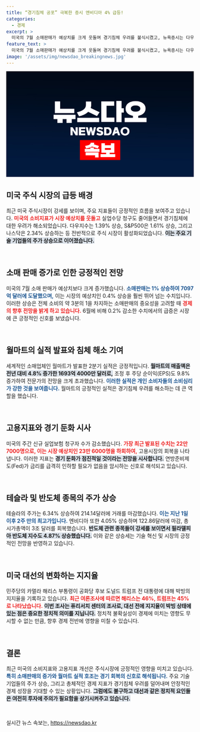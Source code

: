 ```yaml
---
title: “경기침체 공포” 극복한 증시 엔비디아 4% 급등!
categories:
  - 경제
excerpt: >
  미국의 7월 소매판매가 예상치를 크게 웃돌며 경기침체 우려를 불식시켰고, 뉴욕증시는 다우 1.39%, S&P 1.61%, 나스닥 2.34% 급등. 테슬라와 엔비디아 등 주요 기술주들도 강세를 보였다. 클릭 유도!
feature_text: >
  미국의 7월 소매판매가 예상치를 크게 웃돌며 경기침체 우려를 불식시켰고, 뉴욕증시는 다우 1.39%, S&P 1.61%, 나스닥 2.34% 급등. 테슬라와 엔비디아 등 주요 기술주들도 강세를 보였다. 클릭 유도!
image: '/assets/img/newsdao_breakingnews.jpg'
---
```


<p><img src="/assets/img/newsdao_breakingnews.jpg" alt="koreaapp 속보" /></p>

<h2 data-ke-size="size26">미국 주식 시장의 급등 배경</h2>

<p data-ke-size="size16">최근 미국 주식시장이 강세를 보이며, 주요 지표들이 긍정적인 흐름을 보여주고 있습니다. <b><span style="color: #ee2323;">미국의 소비지표가 시장 예상치를 웃돌고</span></b> 실업수당 청구도 줄어들면서 경기침체에 대한 우려가 해소되었습니다. 다우지수는 1.39% 상승, S&P500은 1.61% 상승, 그리고 나스닥은 2.34% 상승하는 등 전반적으로 주식 시장이 활성화되었습니다. <b><span style="background-color: #21538527;">이는 주요 기술 기업들의 주가 상승으로 이어졌습니다.</span></b></p>

<p data-ke-size="size16">&nbsp;</p>

<h2 data-ke-size="size26">소매 판매 증가로 인한 긍정적인 전망</h2>

<p data-ke-size="size16">미국의 7월 소매 판매가 예상치보다 크게 증가했습니다. <b><span style="color: #1a5490;">소매판매는 1% 상승하여 7097억 달러에 도달했으며,</span></b> 이는 시장의 예상치인 0.4% 상승을 훨씬 뛰어 넘는 수치입니다. 이러한 상승은 전체 소비의 약 3분의 1을 차지하는 소매판매의 중요성을 고려할 때 <b><span style="color: #ee2323;">경제의 향후 전망을 밝게 하고 있습니다.</span></b> 6월에 비해 0.2% 감소한 수치에서의 급증은 시장에 큰 긍정적인 신호를 보냈습니다.</p>

<p data-ke-size="size16">&nbsp;</p>

<h2 data-ke-size="size26">월마트의 실적 발표와 침체 해소 기여</h2>

<p data-ke-size="size16">세계적인 소매업체인 월마트가 발표한 2분기 실적은 긍정적입니다. <b><span style="background-color: #21538527;">월마트의 매출액은 전년 대비 4.8% 증가한 1693억 4000만 달러로,</span></b> 조정 후 주당 순이익(EPS)도 9.8% 증가하여 전문가의 전망을 크게 초과했습니다. <b><span style="color: #1a5490;">이러한 실적은 개인 소비자들의 소비심리가 강한 것을 보여줍니다.</span></b> 월마트의 긍정적인 실적은 경기침체 우려를 해소하는 데 큰 역할을 했습니다.</p>

<p data-ke-size="size16">&nbsp;</p>

<h2 data-ke-size="size26">고용지표와 경기 둔화 시사</h2>

<p data-ke-size="size16">미국의 주간 신규 실업보험 청구자 수가 감소했습니다. <b><span style="color: #ee2323;">가장 최근 발표된 수치는 22만 7000명으로, 이는 시장 예상치인 23만 6000명을 하회하여,</span></b> 고용시장의 회복을 나타냅니다. 이러한 지표는 <b><span style="background-color: #21538527;">경기 둔화가 점진적일 것이라는 전망을 시사합니다.</span></b> 연방준비제도(Fed)가 금리를 급격히 인하할 필요가 없음을 암시하는 신호로 해석되고 있습니다.</p>

<p data-ke-size="size16">&nbsp;</p>

<h2 data-ke-size="size26">테슬라 및 반도체 종목의 주가 상승</h2>

<p data-ke-size="size16">테슬라의 주가는 6.34% 상승하여 214.14달러에 거래를 마감했습니다. <b><span style="color: #1a5490;">이는 지난 1일 이후 2주 만의 최고가입니다.</span></b> 엔비디아 또한 4.05% 상승하며 122.86달러에 마감, 총 시가총액이 3조 달러를 회복했습니다. <b><span style="background-color: #21538527;">반도체 관련 종목들이 강세를 보이면서 필라델피아 반도체 지수도 4.87% 상승했습니다.</span></b> 이와 같은 상승세는 기술 혁신 및 시장의 긍정적인 전망을 반영하고 있습니다.</p>

<p data-ke-size="size16">&nbsp;</p>

<h2 data-ke-size="size26">미국 대선의 변화하는 지지율</h2>

<p data-ke-size="size16">민주당의 카멀라 해리스 부통령이 공화당 후보 도널드 트럼프 전 대통령에 대해 박빙의 지지율을 기록하고 있습니다. <b><span style="color: #ee2323;">최근 여론조사에 따르면 해리스는 46%, 트럼프는 45%로 나타났습니다.</span></b> <b><span style="background-color: #21538527;">이번 조사는 퓨리서치 센터의 조사로, 대선 전에 지지율이 박빙 상태에 있는 점은 중요한 정치적 의미를 지닙니다.</span></b> 정치적 불확실성이 경제에 미치는 영향도 무시할 수 없는 만큼, 향후 경제 전반에 영향을 미칠 수 있습니다.</p>

<p data-ke-size="size16">&nbsp;</p>

<h2 data-ke-size="size26">결론</h2>

<p data-ke-size="size16">최근 미국의 소비지표와 고용지표 개선은 주식시장에 긍정적인 영향을 미치고 있습니다. <b><span style="color: #1a5490;">특히 소매판매의 증가와 월마트 실적 호조는 경기 회복의 신호로 해석됩니다.</span></b> 주요 기술기업들의 주가 상승, 그리고 총체적인 경제 지표가 경기침체 우려를 덜어내며 안정적인 경제 성장을 기대할 수 있는 상황입니다. <b><span style="background-color: #21538527;">그럼에도 불구하고 대선과 같은 정치적 요인들은 여전히 투자에 주의가 필요함을 상기시켜주고 있습니다.</span></b></p>

<p data-ke-size="size16">&nbsp;</p>
실시간 뉴스 속보는, <a href="https://newsdao.kr" rel="dofollow">https://newsdao.kr</a>


